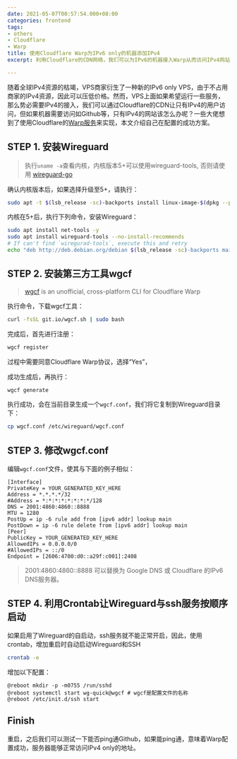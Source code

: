 ```yaml
---
date: 2021-05-07T00:57:54.000+08:00
categories: frontend
tags:
- others
- Cloudflare
- Warp
title: 使用Cloudflare Warp为IPv6 only的机器添加IPv4
excerpt: 利用Cloudflare的CDN网络，我们可以为IPv6的机器接入Warp从而访问IPv4网站。

---
```

随着全球IPv4资源的枯竭，VPS商家衍生了一种新的IPv6 only VPS，由于不占用商家的IPv4资源，因此可以压低价格。然而，VPS上面如果希望运行一些服务，那么势必需要IPv4的接入，我们可以通过Cloudflare的CDN让只有IPv4的用户访问，但如果机器需要访问如Github等，只有IPv4的网站该怎么办呢？一些大佬想到了使用Cloudflare的[Warp服务](https://1.1.1.1/)来实现，本文介绍自己在配置的成功方案。

## STEP 1. 安装Wireguard

> 执行`uname -a`查看内核，内核版本5+可以使用wireguard-tools, 否则请使用 [wireguard-go](https://github.com/WireGuard/wireguard-go)

确认内核版本后，如果选择升级至5+，请执行：

```bash
sudo apt -t $(lsb_release -sc)-backports install linux-image-$(dpkg --print-architecture) linux-headers-$(dpkg --print-architecture) --install-recommends -y
```

内核在5+后，执行下列命令，安装Wireguard：

```bash
sudo apt install net-tools -y
sudo apt install wireguard-tools --no-install-recommends
# If can't find `wiregurad-tools`, execute this and retry
echo "deb http://deb.debian.org/debian $(lsb_release -sc)-backports main" | sudo tee /etc/apt/sources.list.d/backports.list
```

## STEP 2. 安装第三方工具wgcf

> [wgcf](https://github.com/ViRb3/wgcf) is an unofficial, cross-platform CLI for Cloudflare Warp

执行命令，下载wgcf工具：

```bash
curl -fsSL git.io/wgcf.sh | sudo bash
```

完成后，首先进行注册：

```bash
wgcf register
```

过程中需要同意Cloudflare Warp协议，选择“Yes”，

成功生成后，再执行：

```bash
wgcf generate
```

执行成功，会在当前目录生成一个`wgcf.conf`，我们将它复制到Wireguard目录下：

```bash
cp wgcf.conf /etc/wireguard/wgcf.conf
```

## STEP 3. 修改wgcf.conf

编辑`wgcf.conf`文件，使其与下面的例子相似：

    [Interface]
    PrivateKey = YOUR_GENERATED_KEY_HERE
    Address = *.*.*.*/32
    #Address = *:*:*:*:*:*:*:*/128
    DNS = 2001:4860:4860::8888
    MTU = 1280
    PostUp = ip -6 rule add from [ipv6 addr] lookup main
    PostDown = ip -6 rule delete from [ipv6 addr] lookup main
    [Peer]
    PublicKey = YOUR_GENERATED_KEY_HERE
    AllowedIPs = 0.0.0.0/0
    #AllowedIPs = ::/0
    Endpoint = [2606:4700:d0::a29f:c001]:2408

> 2001:4860:4860::8888 可以替换为 Google DNS 或 Cloudflare 的IPv6 DNS服务器。

## STEP 4. 利用Crontab让Wireguard与ssh服务按顺序启动

如果启用了Wireguard的自启动，ssh服务就不能正常开启，因此，使用crontab，增加重启时自动启动Wireguard和SSH

```bash
crontab -e
```

增加以下配置：

    @reboot mkdir -p -m0755 /run/sshd
    @reboot systemctl start wg-quick@wgcf # wgcf是配置文件的名称
    @reboot /etc/init.d/ssh start

## Finish

重启，之后我们可以测试一下能否ping通Github，如果能ping通，意味着Warp配置成功，服务器能够正常访问IPv4 only的地址。